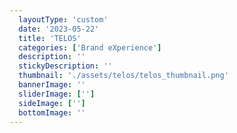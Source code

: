 ```yaml
---
  layoutType: 'custom'
  date: '2023-05-22'
  title: 'TELOS'
  categories: ['Brand eXperience']
  description: ''
  stickyDescription: ''
  thumbnail: './assets/telos/telos_thumbnail.png'
  bannerImage: ''
  sliderImage: ['']
  sideImage: ['']
  bottomImage: ''
---
```

